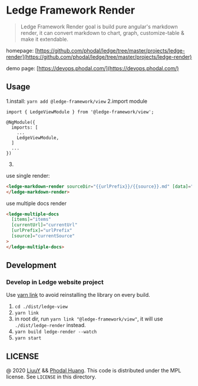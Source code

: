 # Ledge Framework Render

> Ledge Framework Render goal is build pure angular's markdown render, it can convert markdown to chart, graph, customize-table & make it extendable.

homepage: [https://github.com/phodal/ledge/tree/master/projects/ledge-render](https://github.com/phodal/ledge/tree/master/projects/ledge-render)

demo page: [https://devops.phodal.com/](https://devops.phodal.com/)

## Usage

1.install: `yarn add @ledge-framework/view`
2.import module

```
import { LedgeViewModule } from '@ledge-framework/view';

@NgModule({
  imports: [
    ...
    LedgeViewModule,
  ]
  ...
})
```

3.

use single render:

```html
<ledge-markdown-render sourceDir="{{urlPrefix}}/{{source}}.md" [data]="content">
</ledge-markdown-render>
```

use multiple docs render

```html
<ledge-multiple-docs
  [items]="items"
  [currentUrl]="currentUrl"
  [urlPrefix]="urlPrefix"
  [source]="currentSource"
>
</ledge-multiple-docs>
```

## Development

### Develop in Ledge website project

Use [yarn link](https://classic.yarnpkg.com/en/docs/cli/link/) to avoid reinstalling the library on every build.

1. `cd ./dist/ledge-view`
2. `yarn link`
3. in root dir, run `yarn link "@ledge-framework/view"`, it will use `./dist/ledge-render` instead.
4. `yarn build ledge-render --watch`
5. `yarn start`

## LICENSE

@ 2020 [LiuuY](https://github.com/LiuuY) && [Phodal Huang](https://github.com/phodal). This code is distributed under the MPL license. See `LICENSE` in this directory.
